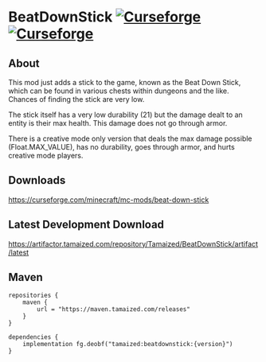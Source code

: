 # BeatDownStick [![Curseforge](http://cf.way2muchnoise.eu/full_260245_downloads.svg)](https://curseforge.com/minecraft/mc-mods/beat-down-stick) [![Curseforge](http://cf.way2muchnoise.eu/versions/For%20MC_260245_all.svg)](https://curseforge.com/minecraft/mc-mods/beat-down-stick)

## About
This mod just adds a stick to the game, known as the Beat Down Stick, which can be found in various chests within dungeons and the like. Chances of finding the stick are very low. 

The stick itself has a very low durability (21) but the damage dealt to an entity is their max health. This damage does not go through armor. 

There is a creative mode only version that deals the max damage possible (Float.MAX_VALUE), has no durability, goes through armor, and hurts creative mode players.

## Downloads
https://curseforge.com/minecraft/mc-mods/beat-down-stick

## Latest Development Download
https://artifactor.tamaized.com/repository/Tamaized/BeatDownStick/artifact/latest

## Maven
```
repositories {
    maven {
        url = "https://maven.tamaized.com/releases"
    }
}

dependencies {
    implementation fg.deobf("tamaized:beatdownstick:{version}")
}
```
